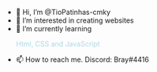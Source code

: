 - 👋 Hi, I’m @TioPatinhas-cmky
- 👀 I’m interested in creating websites
- 🌱 I’m currently learning <p style="color: lightblue;">Html, CSS and JavaScript</p>
- 📫 How to reach me. Discord: Bray#4416

<!---
TioPatinhas-cmky/TioPatinhas-cmky is a ✨ special ✨ repository because its `README.md` (this file) appears on your GitHub profile.
You can click the Preview link to take a look at your changes.
--->

